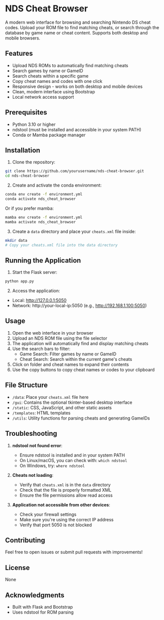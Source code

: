 
# NDS Cheat Browser

A modern web interface for browsing and searching Nintendo DS cheat codes. Upload your ROM file to find matching cheats, or search through the database by game name or cheat content. Supports both desktop and mobile browsers.

## Features

- Upload NDS ROMs to automatically find matching cheats
- Search games by name or GameID
- Search cheats within a specific game
- Copy cheat names and codes with one click
- Responsive design - works on both desktop and mobile devices
- Clean, modern interface using Bootstrap
- Local network access support

## Prerequisites

- Python 3.10 or higher
- ndstool (must be installed and accessible in your system PATH)
- Conda or Mamba package manager

## Installation

1. Clone the repository:
```bash
git clone https://github.com/yourusername/nds-cheat-browser.git
cd nds-cheat-browser
```

2. Create and activate the conda environment:
```bash
conda env create -f environment.yml
conda activate nds_cheat_browser
```
Or if you prefer mamba:
```bash
mamba env create -f environment.yml
mamba activate nds_cheat_browser
```

3. Create a `data` directory and place your `cheats.xml` file inside:
```bash
mkdir data
# Copy your cheats.xml file into the data directory
```

## Running the Application

1. Start the Flask server:
```bash
python app.py
```

2. Access the application:
- Local: http://127.0.0.1:5050
- Network: http://your-local-ip:5050 (e.g., http://192.168.1.100:5050)

## Usage

1. Open the web interface in your browser
2. Upload an NDS ROM file using the file selector
3. The application will automatically find and display matching cheats
4. Use the search bars to filter:
   - Game Search: Filter games by name or GameID
   - Cheat Search: Search within the current game's cheats
5. Click on folder and cheat names to expand their contents
6. Use the copy buttons to copy cheat names or codes to your clipboard

## File Structure

- `/data`: Place your `cheats.xml` file here
- `/gui`: Contains the optional tkinter-based desktop interface
- `/static`: CSS, JavaScript, and other static assets
- `/templates`: HTML templates
- `/utils`: Utility functions for parsing cheats and generating GameIDs

## Troubleshooting

1. **ndstool not found error**:
   - Ensure ndstool is installed and in your system PATH
   - On Linux/macOS, you can check with: `which ndstool`
   - On Windows, try: `where ndstool`

2. **Cheats not loading**:
   - Verify that `cheats.xml` is in the `data` directory
   - Check that the file is properly formatted XML
   - Ensure the file permissions allow read access

3. **Application not accessible from other devices**:
   - Check your firewall settings
   - Make sure you're using the correct IP address
   - Verify that port 5050 is not blocked

## Contributing

Feel free to open issues or submit pull requests with improvements!

## License

None

## Acknowledgments

- Built with Flask and Bootstrap
- Uses ndstool for ROM parsing